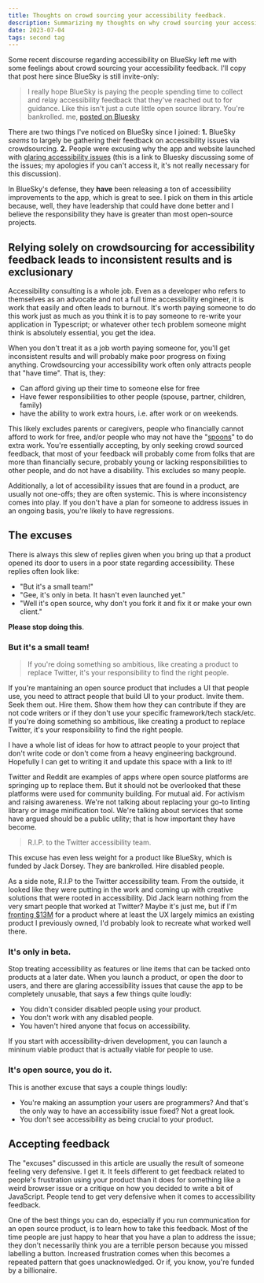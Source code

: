 ```yaml
---
title: Thoughts on crowd sourcing your accessibility feedback.
description: Summarizing my thoughts on why crowd sourcing your accessibility feedback isn't always a great idea.
date: 2023-07-04
tags: second tag
---
```


Some recent discourse regarding accessibility on BlueSky left me with some feelings about crowd sourcing your accessibility feedback. I'll copy that post here since BlueSky is still invite-only:

<blockquote class="blockquote">
I really hope BlueSky is paying the people spending time to collect and relay accessibility feedback that they've reached out to for guidance. Like this isn't just a cute little open source library. You're bankrolled.
<span class="blockquote-attr">me, <a href="https://staging.bsky.app/profile/hbuchel.bsky.social/post/3jyz2mqyled2x">posted on Bluesky</a></span>
</blockquote>

There are two things I've noticed on BlueSky since I joined: **1.** BlueSky _seems_ to largely be gathering their feedback on accessibility issues via crowdsourcing. **2.** People were excusing why the app and website launched with <a href="https://staging.bsky.app/profile/hbuchel.bsky.social/post/3jucw63ncnx2e">glaring accessibility issues</a> (this is a link to Bluesky discussing some of the issues; my apologies if you can't access it, it's not really necessary for this discussion).

<aside>
In BlueSky's defense, they <strong>have</strong> been releasing a ton of accessibility improvements to the app, which is great to see. I pick on them in this article because, well, they have leadership that could have done better and I believe the responsibility they have is greater than most open-source projects.
</aside>

## Relying solely on crowdsourcing for accessibility feedback leads to inconsistent results and is exclusionary

Accessibility consulting is a whole job. Even as a developer who refers to themselves as an advocate and not a full time accessibility engineer, it is work that easily and often leads to burnout. It's worth paying someone to do this work just as much as you think it is to pay someone to re-write your application in Typescript; or whatever other tech problem someone might think is absolutely essential, you get the idea. 

When you don't treat it as a job worth paying someone for, you'll get inconsistent results and will probably make poor progress on fixing anything. Crowdsourcing your accessibility work often only attracts people that "have time". That is, they:
- Can afford giving up their time to someone else for free 
- Have fewer responsibilities to other people (spouse, partner, children, family)
- have the ability to work extra hours, i.e. after work or on weekends.

This likely excludes parents or caregivers, people who financially cannot afford to work for free, and/or people who may not have the "<a href="https://butyoudontlooksick.com/articles/written-by-christine/the-spoon-theory/">spoons</a>" to do extra work. You're essentially accepting, by only seeking crowd sourced feedback, that most of your feedback will probably come from folks that are more than financially secure, probably young or lacking responsibilities to other people, and do not have a disability. This excludes so many people. 

Additionally, a lot of accessibility issues that are found in a product, are usually not one-offs; they are often systemic. This is where inconsistency comes into play. If you don't have a plan for someone to address issues in an ongoing basis, you're likely to have regressions.

## The excuses

There is always this slew of replies given when you bring up that a product opened its door to users in a poor state regarding accessibility. These replies often look like:
- "But it's a small team!"
- "Gee, it's only in beta. It hasn't even launched yet."
- "Well it's open source, why don't you fork it and fix it or make your own client."

**Please stop doing this**. 

### But it's a small team!
<blockquote class="blockquote blockquote--right">If you're doing something so ambitious, like creating a product to replace Twitter, it's your responsibility to find the right people.</blockquote>

If you're mantaining an open source product that includes a UI that people use, you need to attract people that build UI to your product. Invite them. Seek them out. Hire them. Show them how they can contribute if they are not code writers or if they don't use your specific framework/tech stack/etc. If you're doing something so ambitious, like creating a product to replace Twitter, it's your responsibility to find the right people.

<aside>
I have a whole list of ideas for how to attract people to your project that don't write code or don't come from a heavy engineering background. Hopefully I can get to writing it and update this space with a link to it!
</aside>

Twitter and Reddit are examples of apps where open source platforms are springing up to replace them. But it should not be overlooked that these platforms were used for community building. For mutual aid. For activism and raising awareness. We're not talking about replacing your go-to linting library or image minification tool. We're talking about services that some have argued should be a public utility; that is how important they have become.

<blockquote class="blockquote blockquote--right">R.I.P. to the Twitter accessibility team.</blockquote>

This excuse has even less weight for a product like BlueSky, which is funded by Jack Dorsey. They are bankrolled. Hire disabled people. 

As a side note, R.I.P to the Twitter accessibility team. From the outside, it looked like they were putting in the work and coming up with creative solutions that were rooted in accessibility. Did Jack learn nothing from the very smart people that worked at Twitter? Maybe it's just me, but if I'm <a href="https://twitter.com/bluesky/status/1518707604750430208">fronting $13M</a> for a product where at least the UX largely mimics an existing product I previously owned, I'd probably look to recreate what worked well there.

### It's only in beta.

Stop treating accessibility as features or line items that can be tacked onto products at a later date. When you launch a product, or open the door to users, and there are glaring accessibility issues that cause the app to be completely unusable, that says a few things quite loudly:
- You didn't consider disabled people using your product.
- You don't work with any disabled people.
- You haven't hired anyone that focus on accessibility.

If you start with accessibility-driven development, you can launch a mininum viable product that is actually viable for people to use.

### It's open source, you do it.

This is another excuse that says a couple things loudly:
- You're making an assumption your users are programmers? And that's the only way to have an accessibility issue fixed? Not a great look.
- You don't see accessibility as being crucial to your product.

## Accepting feedback

The "excuses" discussed in this article are usually the result of someone feeling very defensive. I get it. It feels different to get feedback related to people's frustration using your product than it does for something like a weird browser issue or a critique on how you decided to write a bit of JavaScript. People tend to get very defensive when it comes to accessibility feedback.

One of the best things you can do, especially if you run communication for an open source product, is to learn how to take this feedback. Most of the time people are just happy to hear that you have a plan to address the issue; they don't necessarily think you are a terrible person because you missed labelling a button. Increased frustration comes when this becomes a repeated pattern that goes unacknowledged. Or if, you know, you're funded by a billionaire. 